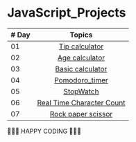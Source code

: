 # JavaScript_Projects

| # Day |                                                                       Topics                                                                        |
| ----- | :-------------------------------------------------------------------------------------------------------------------------------------------------: |
| 01    |                                                             [Tip calculator](./01_tip_calculator/)                                                             |
| 02    |                                               [Age calculator](./02_Age_calculator/)                                                |
| 03    |                             [Basic calculator](./03_basic_calculator/)                             |
| 04    |                             [Pomodoro_timer](./04_Pomodoro_timer/)                             |
| 05    |                             [StopWatch](./05_Stopwatch/)                             |
| 06    |                             [Real Time Character Count](./06_real_time_character_count/)                             |
| 07    |                             [Rock paper scissor](./07_Rock_Paper_Scissor/)                             |

🧡🧡🧡 HAPPY CODING 🧡🧡🧡
